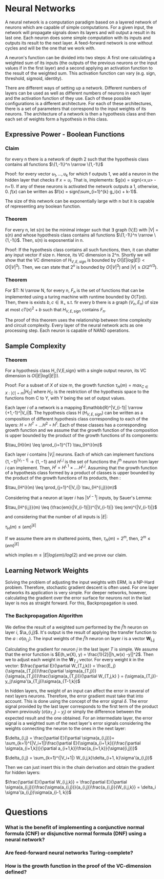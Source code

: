 # Neural Networks
A neural network is a computation paradigm based on a layered network of neurons which are capable of simple computations. For a given input, the network will
propagate signals down its layers and will output a result in its last one.
Each neuron does some simple computation with its inputs and outputs its result
to the next layer. A feed-forward network is one without cycles and will be the one that we work with.

A neuron's function can be divided into two steps: A first one calculating a weighted sum of its inputs (the outputs of the previous neurons or the input values if in the first layer) and a second applying an activation function to the result of the weighted sum. This activation function can vary (e.g. sign, threshold, sigmoid, identity).

There are different ways of setting up a network. Different numbers of layers can be used as well as different numbers of neurons in each layer and the activation function of they use. Each of these possible configurations is a different architecture. For each of these architectures, there is a set of parameters that correspond to the input weights of its neurons. The architecture of a network is then a hypothesis class and then each set of weights form a hypothesis in this class.

## Expressive Power -  Boolean Functions
### Claim
for every n there is a network of depth 2 such that the hypothesis class
contains all functions $\{1,-1\}^n \rarrow \{1,-1\}$

Proof: for every vector $u_1, ..., u_k$ for which f outputs 1, we add a neuron in the hidden layer that checks if $x = u_i$. That is, implements:
$g(x) = sign(<x,u> - n+1). If any of these neurons is activated the network
outputs a 1, otherwise, 0. $f(x)$ can be written as
$f(x) = sign(\sum_{i=1}^{k} g_i(x) + k-1)$.

The size of this network can be exponentially large with n but it is capable
of representing any boolean function.

### Theorem
For every n, let s(n) be the minimal integer such that $\exists$ graph (V,E)
with |V| = s(n) and whose hypothesis class contains all functions $\{1,-1\}^n \rarrow \{1,-1\}$. Then, s(n) is exposnential in n.

Proof: If the hypothesis class contains all such functions, then, it can shatter any input vector if size n. Hence, its VC dimension is 2^n. Shortly we will show that the VC dimension of $H_{V,E,sign}$ is bounded by $O(|E|log|E|) < O(|V|^3)$. Then, we can state that $2^n$ is bounded by $O(|V|^3)$ and $|V|\geq \Omega(2^{n/3})$.

### Theorem
For $T: N \rarrow N, for every n, $F_n$ is the set of functions that can be
implemented using a turing machine with runtime bounded by $O(T(n))$. Then,
there is exists $b,c \in \mathbb{R}_{+}$ s.t. fir every b there is a graph
$(V_n, E_n)$ of size at most $cT(n)^2 + b$ such that $H_{V,E,sign}$ contains
$F_n$.

The proof of this theorem uses the relationship between time complexity and
circuit complexity. Every layer of the neural network acts as one processing
step. Each neuron is capable of NAND operations.


## Sample Complexity
### Theorem
For a hypothesis class H_{V,E,sign} with a single output neuron, its
VC dimension is $O(|E|log(|E|))$.

Proof: For a subset of $X$ of size m, the growth function $\tau_H(m)
 = max_{C\in X:|C|=m} |H_C|$ where $H_C$ is the restriction of the hypothesis
 space to the functions from C to Y, with Y being the set of output values.

 Each layer $i$ of a network is a mapping
 $\mathbb{R}^|V_{i-1}| \rarrow {+1,-1}^|V_i|$. The hypothesis class H $(H_{V,E,sign})$ can be
  written as a composition of different hypothesis class corresponding to
  each of the layers: $H = H^T \circ ... H^2 \circ H^1$. Each of these classes
  has a corresponding growth function and we assume that the growth function
  of the composition is upper bounded by the product of the growth functions of its components:

  $\tau_{H}(m) \leq \prod_{i=1}^{T} \tau_{H^i}(m)$

Each layer $i$ contains $|V_i|$ neurons. Each of which can implement functions $\{1,-1\}^{|V_t-1|} \rightarrow \{1,-1\}$ and $H^{i, j}$ is the set of functions the $j^{th}$ neuron from layer $i$ can implement. Then, $H^i = H^{i, 1} \times .... H^{i, j}$. Assuming that the growth function of a hypothesis class formed by a product of classes is upper bounded by the product of the growth functions of its products, then :

$\tau_{H^i}(m) \leq \prod_{j=1}^{|V_i|} \tau_{H^{i,j}}(m)$

Considering that a neuron at layer $i$ has $|V^{i-1}|$ inputs, by Sauer's Lemma:

$\tau_{H^{i,j}}(m) \leq (\frac{em}{|V_{i-1}|})^{|V_{i-1}|} \leq (em)^{|V_{i-1}|}$

and considering that the number of all inputs is $|E|$:

$\tau_{H}(m) \leq (em)^{|E|}$

If we assume there are m shattered points, then, $\tau_{H}(m) = 2^m$, then,
$2^m \leq (em)^{|E|}$

which implies $m \leq |E| log(em)/log(2)$ and we prove our claim.

## Learning Network Weights

Solving the problem of adjusting the input weights with ERM, is a NP-Hard problem. Therefore, stochastic gradient descent is often used. For one layer networks its application is very simple. For deeper networks, however, calculating the gradient over the error surface for neurons not in the last layer is nos as straight forward. For this, Backpropagation is used.

### The Backpropagation Algorithm
We define the result of a weighted sum performed by the $j^th$ neuron on layer $i$, $\a_{i,j}$. It's output is the result of applying the transfer function to the $a$ : $\sigma(a_{i,j})$. The input weights of the $j^th$ neuron on layer $i$ is a vector $\mathbf{W_{i,j}}$

Calculating the gradient for neuron $j$ in the last layer $T$ is simple. We assume that the error function is $E(h_w(X), y) = \frac{1}{2}||h_w(x) -y||^2$. Then we to adjust each weight in the $\mathbf{W}_{T,j}$ vector. For every weight $k$ in the vector:
$\frac{\partial E}{\partial W_{T,j,k}} = \frac{E_j}{\sigma(a_{T,j})}\frac{\partial \sigma(a_{T,j})}{\sigma(a_{T,j})}\frac{\sigma(a_{T,j})}{\partial W_{T,j,k} } = (\sigma(a_{T,j})-y_j)\sigma'(a_{T,j})\sigma(a_{T-1,k})$

In hidden layers, the weight of an input can affect the error in several of next layers neurons. Therefore, the error gradient must take that into account. This is done using the concept of the error signal $\delta$. The error signal provided by the last layer corresponds to the first term of the product shown previously $(\sigma(a_{T,j})-y_j)$ or simply the difference between the expected result and the one obtained. For an intermediate layer, the error signal is a weighted sum of the next layer's error signals considering the weights connecting the neuron to the ones in the next layer:

$\delta_{i,j} = \frac{\partial E}{\partial \sigma(a_{i,j})}=  \sum_{k=1}^{|V_i+1|}\frac{\partial E}{\sigma(a_{i+1,k})}\frac{\partial \sigma(a_{i+1,k})}{\partial a_{i+1,k}}\frac{a_{i+1,k}}{\sigma({i,j})}$

$\delta_{i,j} = \sum_{k=1}^{|V_i+1|} W_{i,j,k}\delta_{i+1, k}\sigma'(a_{i,j})$

Then we can just insert this in the chain derivation and obtain the gradient for hidden layers:

$\frac{\partial E}{\partial W_{i,j,k}} = \frac{\partial E}{\partial \sigma(a_{i,j})}\frac{\sigma(a_{i,j})}{a_{i,j}}\frac{a_{i,j}}{W_{i,j,k}} = \delta_i \sigma'(a_{i,j})\sigma(a_{i-1, k})$



# Questions

### What is the benefit of implementing a conjunctive normal formula (CNF) or disjunctive normal formula (DNF) using a neural network?

### Are feed-forward neural networks Turing-complete?

### How is the growth function in the proof of the VC-dimension defined?
